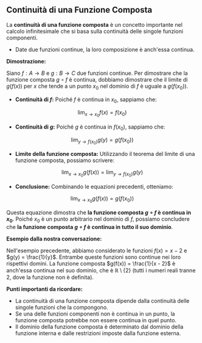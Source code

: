 ## Continuità di una Funzione Composta

La **continuità di una funzione composta** è un concetto importante nel calcolo infinitesimale che si basa sulla continuità delle singole funzioni componenti. 

- Date due funzioni continue, la loro composizione è anch'essa continua.

**Dimostrazione:**

Siano $f: A \rightarrow B$ e $g: B \rightarrow C$ due funzioni continue. Per dimostrare che la funzione composta $g \circ f$ è continua, dobbiamo dimostrare che il limite di $g(f(x))$ per $x$ che tende a un punto $x_0$ nel dominio di $f$ è uguale a $g(f(x_0))$.

- **Continuità di $f$:** Poiché $f$ è continua in $x_0$, sappiamo che:

$$
\lim_{{x \to x_0}} f(x) = f(x_0)
$$

- **Continuità di $g$:** Poiché $g$ è continua in $f(x_0)$, sappiamo che:

$$
\lim_{{y \to f(x_0)}} g(y) = g(f(x_0))
$$

- **Limite della funzione composta:** Utilizzando il teorema del limite di una funzione composta, possiamo scrivere:

$$
\lim_{{x \to x_0}} g(f(x)) = \lim_{{y \to f(x_0)}} g(y)
$$

- **Conclusione:** Combinando le equazioni precedenti, otteniamo:

$$
\lim_{{x \to x_0}} g(f(x)) = g(f(x_0))
$$

Questa equazione dimostra che **la funzione composta $g \circ f$ è continua in $x_0$**. Poiché $x_0$ è un punto arbitrario nel dominio di $f$, possiamo concludere che **la funzione composta $g \circ f$ è continua in tutto il suo dominio**.

**Esempio dalla nostra conversazione:**

Nell'esempio precedente, abbiamo considerato le funzioni $f(x) = x - 2$ e $g(y) = \frac{1}{y}$. Entrambe queste funzioni sono continue nei loro rispettivi domini. La funzione composta $g(f(x)) = \frac{1}{x - 2}$ è anch'essa continua nel suo dominio, che è $\mathbb{R} \setminus \{2\}$ (tutti i numeri reali tranne $2$, dove la funzione non è definita).

**Punti importanti da ricordare:**

- La continuità di una funzione composta dipende dalla continuità delle singole funzioni che la compongono.
- Se una delle funzioni componenti non è continua in un punto, la funzione composta potrebbe non essere continua in quel punto.
- Il dominio della funzione composta è determinato dal dominio della funzione interna e dalle restrizioni imposte dalla funzione esterna.
